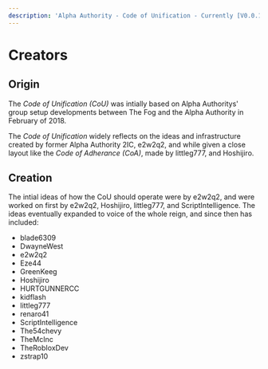 ```yaml
---
description: 'Alpha Authority - Code of Unification - Currently [V0.0.18]'
---
```


# Creators

## Origin

The _Code of Unification \(CoU\)_ was intially based on Alpha Authoritys' group setup developments between The Fog and the Alpha Authority in February of 2018.

The _Code of Unification_ widely reflects on the ideas and infrastructure created by former Alpha Authority 2IC, e2w2q2, and while given a close layout like the _Code of Adherance \(CoA\)_, made by littleg777, and Hoshijiro.

## Creation

The intial ideas of how the CoU should operate were by e2w2q2, and were worked on first by e2w2q2, Hoshijiro, littleg777, and ScriptIntelligence. The ideas eventually expanded to voice of the whole reign, and since then has included:

* blade6309
* DwayneWest
* e2w2q2
* Eze44
* GreenKeeg
* Hoshijiro
* HURTGUNNERCC
* kidflash
* littleg777
* renaro41
* ScriptIntelligence
* The54chevy
* TheMcInc
* TheRobIoxDev
* zstrap10

